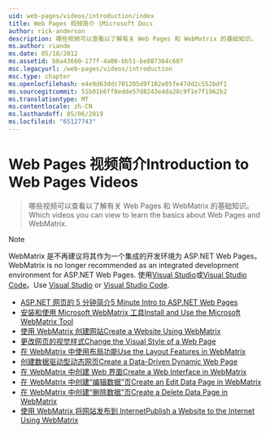 ```yaml
---
uid: web-pages/videos/introduction/index
title: Web Pages 视频简介 |Microsoft Docs
author: rick-anderson
description: 哪些视频可以查看以了解有关 Web Pages 和 WebMatrix 的基础知识。
ms.author: riande
ms.date: 05/18/2012
ms.assetid: b8a43660-177f-4a00-bb51-be887364c607
msc.legacyurl: /web-pages/videos/introduction
msc.type: chapter
ms.openlocfilehash: e4e9d63ddc701205d9f102e05fe47dd2c552bdf1
ms.sourcegitcommit: 51b01b6ff8edde57d8243e4da28c9f1e7f1962b2
ms.translationtype: MT
ms.contentlocale: zh-CN
ms.lasthandoff: 05/06/2019
ms.locfileid: "65127743"
---
```

# <a name="introduction-to-web-pages-videos"></a><span data-ttu-id="8719c-103">Web Pages 视频简介</span><span class="sxs-lookup"><span data-stu-id="8719c-103">Introduction to Web Pages Videos</span></span>

> <span data-ttu-id="8719c-104">哪些视频可以查看以了解有关 Web Pages 和 WebMatrix 的基础知识。</span><span class="sxs-lookup"><span data-stu-id="8719c-104">Which videos you can view to learn the basics about Web Pages and WebMatrix.</span></span>

> [!NOTE] 
> <span data-ttu-id="8719c-105">WebMatrix 是不再建议将其作为一个集成的开发环境为 ASP.NET Web Pages。</span><span class="sxs-lookup"><span data-stu-id="8719c-105">WebMatrix is no longer recommended as an integrated development environment for ASP.NET Web Pages.</span></span> <span data-ttu-id="8719c-106">使用[Visual Studio](xref:aspnet/web-pages/overview/getting-started/program-asp-net-web-pages-in-visual-studio)或[Visual Studio Code](https://code.visualstudio.com/)。</span><span class="sxs-lookup"><span data-stu-id="8719c-106">Use [Visual Studio](xref:aspnet/web-pages/overview/getting-started/program-asp-net-web-pages-in-visual-studio) or [Visual Studio Code](https://code.visualstudio.com/).</span></span>

- [<span data-ttu-id="8719c-107">ASP.NET 网页的 5 分钟简介</span><span class="sxs-lookup"><span data-stu-id="8719c-107">5 Minute Intro to ASP.NET Web Pages</span></span>](5-minute-introduction-to-aspnet-web-pages.md)
- [<span data-ttu-id="8719c-108">安装和使用 Microsoft WebMatrix 工具</span><span class="sxs-lookup"><span data-stu-id="8719c-108">Install and Use the Microsoft WebMatrix Tool</span></span>](install-and-use-the-microsoft-webmatrix-tool.md)
- [<span data-ttu-id="8719c-109">使用 WebMatrix 创建网站</span><span class="sxs-lookup"><span data-stu-id="8719c-109">Create a Website Using WebMatrix</span></span>](create-a-website-using-webmatrix.md)
- [<span data-ttu-id="8719c-110">更改网页的视觉样式</span><span class="sxs-lookup"><span data-stu-id="8719c-110">Change the Visual Style of a Web Page</span></span>](change-the-visual-style-of-a-web-page.md)
- [<span data-ttu-id="8719c-111">在 WebMatrix 中使用布局功能</span><span class="sxs-lookup"><span data-stu-id="8719c-111">Use the Layout Features in WebMatrix</span></span>](use-the-layout-features-in-webmatrix.md)
- [<span data-ttu-id="8719c-112">创建数据驱动型动态网页</span><span class="sxs-lookup"><span data-stu-id="8719c-112">Create a Data-Driven Dynamic Web Page</span></span>](create-a-data-driven-dynamic-web-page.md)
- [<span data-ttu-id="8719c-113">在 WebMatrix 中创建 Web 界面</span><span class="sxs-lookup"><span data-stu-id="8719c-113">Create a Web Interface in WebMatrix</span></span>](create-a-web-interface-in-webmatrix.md)
- [<span data-ttu-id="8719c-114">在 WebMatrix 中创建“编辑数据”页</span><span class="sxs-lookup"><span data-stu-id="8719c-114">Create an Edit Data Page in WebMatrix</span></span>](create-an-edit-data-page-in-webmatrix.md)
- [<span data-ttu-id="8719c-115">在 WebMatrix 中创建“删除数据”页</span><span class="sxs-lookup"><span data-stu-id="8719c-115">Create a Delete Data Page in WebMatrix</span></span>](create-a-delete-data-page-in-webmatrix.md)
- [<span data-ttu-id="8719c-116">使用 WebMatrix 将网站发布到 Internet</span><span class="sxs-lookup"><span data-stu-id="8719c-116">Publish a Website to the Internet Using WebMatrix</span></span>](publish-a-website-to-the-internet-using-webmatrix.md)
